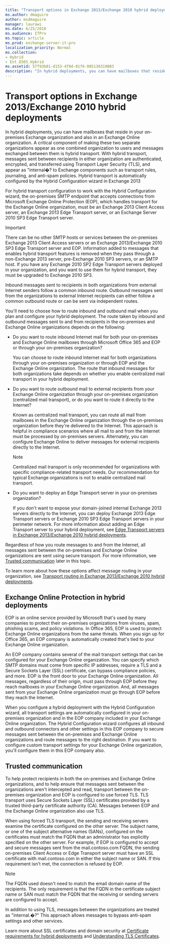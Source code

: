 ```yaml
---
title: "Transport options in Exchange 2013/Exchange 2010 hybrid deployments"
ms.author: dmaguire
author: msdmaguire
manager: laurawi
ms.date: 6/25/2018
ms.audience: ITPro
ms.topic: article
ms.prod: exchange-server-it-pro
localization_priority: Normal
ms.collection:
- Hybrid
- Ent_O365_Hybrid
ms.assetid: 57f93b81-d153-4f0d-81f6-085130319803
description: "In hybrid deployments, you can have mailboxes that reside in your on-premises Exchange organization and also in an Exchange Online organization. A critical component of making these two separate organizations appear as one combined organization to users and messages exchanged between them is hybrid transport. With hybrid transport, messages sent between recipients in either organization are authenticated, encrypted, and transferred using Transport Layer Security (TLS), and appear asinternal�? to Exchange components such as transport rules, journaling, and anti-spam policies. Hybrid transport is automatically configured by the Hybrid Configuration wizard in Exchange 2013"
---
```


# Transport options in Exchange 2013/Exchange 2010 hybrid deployments

In hybrid deployments, you can have mailboxes that reside in your on-premises Exchange organization and also in an Exchange Online organization. A critical component of making these two separate organizations appear as one combined organization to users and messages exchanged between them is hybrid transport. With hybrid transport, messages sent between recipients in either organization are authenticated, encrypted, and transferred using Transport Layer Security (TLS), and appear as "internal�? to Exchange components such as transport rules, journaling, and anti-spam policies. Hybrid transport is automatically configured by the Hybrid Configuration wizard in Exchange 2013
  
For hybrid transport configuration to work with the Hybrid Configuration wizard, the on-premises SMTP endpoint that accepts connections from Microsoft Exchange Online Protection (EOP), which handles transport for the Exchange Online organization, must be an Exchange 2013 Client Access server, an Exchange 2013 Edge Transport server, or an Exchange Server 2010 SP3 Edge Transport server.
  
> [!IMPORTANT]
> There can be no other SMTP hosts or services between the on-premises Exchange 2013 Client Access servers or an Exchange 2013/Exchange 2010 SP3 Edge Transport server and EOP. Information added to messages that enables hybrid transport features is removed when they pass through a non-Exchange 2013 server, pre-Exchange 2010 SP3 servers, or an SMTP host. If you have any Exchange 2010 SP2 Edge Transport servers deployed in your organization, and you want to use them for hybrid transport, they must be upgraded to Exchange 2010 SP3. 
  
Inbound messages sent to recipients in both organizations from external Internet senders follow a common inbound route. Outbound messages sent from the organizations to external Internet recipients can either follow a common outbound route or can be sent via independent routes. 
  
You'll need to choose how to route inbound and outbound mail when you plan and configure your hybrid deployment. The route taken by inbound and outbound messages sent to and from recipients in the on-premises and Exchange Online organizations depends on the following:
  
- Do you want to route inbound Internet mail for both your on-premises and Exchange Online mailboxes through Microsoft Office 365 and EOP or through your on-premises organization?
    
    You can choose to route inbound Internet mail for both organizations through your on-premises organization or through EOP and the Exchange Online organization. The route that inbound messages for both organizations take depends on whether you enable centralized mail transport in your hybrid deployment.
    
- Do you want to route outbound mail to external recipients from your Exchange Online organization through your on-premises organization (centralized mail transport), or do you want to route it directly to the Internet? 
    
    Known as centralized mail transport, you can route all mail from mailboxes in the Exchange Online organization through the on-premises organization before they're delivered to the Internet. This approach is helpful in compliance scenarios where all mail to and from the Internet must be processed by on-premises servers. Alternately, you can configure Exchange Online to deliver messages for external recipients directly to the Internet.
    
    > [!NOTE]
    > Centralized mail transport is only recommended for organizations with specific compliance-related transport needs. Our recommendation for typical Exchange organizations is not to enable centralized mail transport. 
  
- Do you want to deploy an Edge Transport server in your on-premises organization?
    
    If you don't want to expose your domain-joined internal Exchange 2013 servers directly to the Internet, you can deploy Exchange 2013 Edge Transport servers or Exchange 2010 SP3 Edge Transport servers in your perimeter network. For more information about adding an Edge Transport server to your hybrid deployment, see [Edge Transport servers in Exchange 2013/Exchange 2010 hybrid deployments](edge-transport.md).
    
Regardless of how you route messages to and from the Internet, all messages sent between the on-premises and Exchange Online organizations are sent using secure transport. For more information, see [Trusted communication](../transport-options.md#trust) later in this topic. 
  
To learn more about how these options affect message routing in your organization, see [Transport routing in Exchange 2013/Exchange 2010 hybrid deployments](transport-routing.md).
  
## Exchange Online Protection in hybrid deployments

EOP is an online service provided by Microsoft that's used by many companies to protect their on-premises organizations from viruses, spam, phishing scams, and policy violations. In Office 365, EOP is used to protect Exchange Online organizations from the same threats. When you sign up for Office 365, an EOP company is automatically created that's tied to your Exchange Online organization. 
  
An EOP company contains several of the mail transport settings that can be configured for your Exchange Online organization. You can specify which SMTP domains must come from specific IP addresses, require a TLS and a Secure Sockets Layer (SSL) certificate, can bypass compliance policies, and more. EOP is the front door to your Exchange Online organization. All messages, regardless of their origin, must pass through EOP before they reach mailboxes in your Exchange Online organization. And, all messages sent from your Exchange Online organization must go through EOP before they reach the Internet.
  
When you configure a hybrid deployment with the Hybrid Configuration wizard, all transport settings are automatically configured in your on-premises organization and in the EOP company included in your Exchange Online organization. The Hybrid Configuration wizard configures all inbound and outbound connectors and other settings in this EOP company to secure messages sent between the on-premises and Exchange Online organizations and route messages to the right destination. If you want to configure custom transport settings for your Exchange Online organization, you'll configure them in this EOP company also.
  
## Trusted communication
<a name="trust"> </a>

To help protect recipients in both the on-premises and Exchange Online organizations, and to help ensure that messages sent between the organizations aren't intercepted and read, transport between the on-premises organization and EOP is configured to use forced TLS. TLS transport uses Secure Sockets Layer (SSL) certificates provided by a trusted third-party certificate authority (CA). Messages between EOP and the Exchange Online organization also use TLS.
  
When using forced TLS transport, the sending and receiving servers examine the certificate configured on the other server. The subject name, or one of the subject alternative names (SANs), configured on the certificates must match the FQDN that an administrator has explicitly specified on the other server. For example, if EOP is configured to accept and secure messages sent from the mail.contoso.com FQDN, the sending on-premises Client Access or Edge Transport server must have an SSL certificate with mail.contoso.com in either the subject name or SAN. If this requirement isn't met, the connection is refused by EOP.
  
> [!NOTE]
> The FQDN used doesn't need to match the email domain name of the recipients. The only requirement is that the FQDN in the certificate subject name or SAN must match the FQDN that the receiving or sending servers are configured to accept. 
  
In addition to using TLS, messages between the organizations are treated as "internal.�?" This approach allows messages to bypass anti-spam settings and other services.
  
Learn more about SSL certificates and domain security at [Certificate requirements for hybrid deployments](../certificate-requirements.md) and [Understanding TLS Certificates](https://go.microsoft.com/fwlink/p/?linkid=187237).
  

